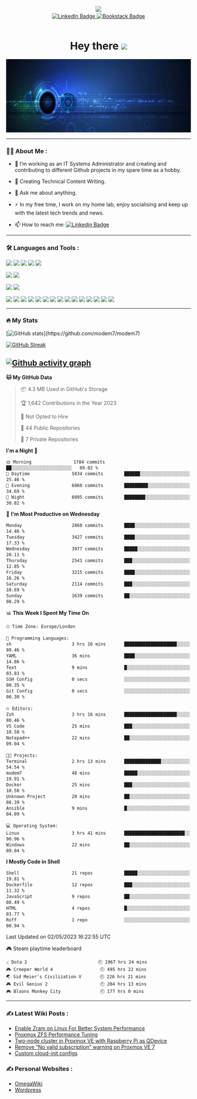 <div id="header" align="center">
  <img src="https://media.giphy.com/media/f3iwJFOVOwuy7K6FFw/giphy.gif" width="300"/>
<div id="badges">
  <a href="https://www.linkedin.com/in/alexlaneit/">
    <img src="https://img.shields.io/badge/LinkedIn-blue?style=for-the-badge&logo=linkedin&logoColor=white" alt="LinkedIn Badge"/>
  </a>
  <a href="https://modem7.com">
  <img src="https://img.shields.io/badge/Bookstack-blue?style=for-the-badge&logo=BookStack&logoColor=white" alt="Bookstack Badge"/>
  </a>
</div>
  <img src="https://komarev.com/ghpvc/?username=modem7&style=flat-square&color=blue" alt=""/>
<h1>
  Hey there
  <img src="https://media.giphy.com/media/hvRJCLFzcasrR4ia7z/giphy.gif" width="30px"/>
</h1>
</div>

<div align="center">
  <img src="https://github.com/modem7/MiscAssets/blob/master/images/ezgif-6-79e26c05da.jpg" width="800" height="200"/>
</div>

---

### :man_technologist: About Me :
- :telescope: I’m working as an IT Systems Administrator and creating and contributing to different Github projects in my spare time as a hobby.

- :seedling: Creating Technical Content Writing.

- 💬 Ask me about anything.

- :zap: In my free time, I work on my home lab, enjoy socialising and keep up with the latest tech trends and news.

- :mailbox: How to reach me: [![Linkedin Badge](https://img.shields.io/badge/-AlexLaneIT-blue?style=flat&logo=Linkedin&logoColor=white)](https://www.linkedin.com/in/alexlaneit/)

---

### :hammer_and_wrench: Languages and Tools :
![](https://img.shields.io/badge/OS-Centos-informational?style=flat&logo=centos&logoColor=white&color=981e32)
![](https://img.shields.io/badge/OS-Debian-informational?style=flat&logo=debian&logoColor=white&color=981e32)
![](https://img.shields.io/badge/OS-RHEL-informational?style=flat&logo=red-hat&logoColor=white&color=981e32)
![](https://img.shields.io/badge/OS-Ubuntu-informational?style=flat&logo=ubuntu&logoColor=white&color=981e32)
![](https://img.shields.io/badge/OS-Windows-informational?style=flat&logo=windows&logoColor=white&color=981e32)

![](https://img.shields.io/badge/Editor-Notepad++-informational?style=flat&logo=notepadplusplus&logoColor=white&color=981e32)
![](https://img.shields.io/badge/Editor-Visual_Studio_Code-informational?style=flat&logo=visual-studio-code&logoColor=white&color=981e32)


![](https://img.shields.io/badge/Shell-Bash-informational?style=flat&logo=gnu-bash&logoColor=white&color=981e32)
![](https://img.shields.io/badge/Shell-ZSH-informational?style=flat&logo=gnu-bash&logoColor=white&color=981e32)

![](https://img.shields.io/badge/Tools-3CX-informational?style=flat&logoColor=white&color=981e32)
![](https://img.shields.io/badge/Tools-Ansible-informational?style=flat&logo=ansible&logoColor=white&color=981e32)
![](https://img.shields.io/badge/Tools-Arduino-informational?style=flat&logo=arduino&logoColor=white&color=981e32)
![](https://img.shields.io/badge/Tools-Borg-informational?style=flat&logoColor=white&color=981e32)
![](https://img.shields.io/badge/Tools-Docker-informational?style=flat&logo=docker&logoColor=white&color=981e32)
![](https://img.shields.io/badge/Tools-Drone_CI-informational?style=flat&logo=drone&logoColor=white&color=981e32)
![](https://img.shields.io/badge/Tools-Git-informational?style=flat&logo=git&logoColor=white&color=981e32)
![](https://img.shields.io/badge/Tools-Github-informational?style=flat&logo=github&logoColor=white&color=981e32)
![](https://img.shields.io/badge/Tools-Gitlab-informational?style=flat&logo=gitlab&logoColor=white&color=981e32)
![](https://img.shields.io/badge/Tools-Jira-informational?style=flat&logo=jira&logoColor=white&color=981e32)
![](https://img.shields.io/badge/Tools-Kanban-informational?style=flat&logoColor=white&color=981e32)
![](https://img.shields.io/badge/Tools-Nginx-informational?style=flat&logo=nginx&logoColor=white&color=981e32)
![](https://img.shields.io/badge/Tools-Raspberry_Pi-informational?style=flat&logo=raspberry-pi&logoColor=white&color=981e32)
![](https://img.shields.io/badge/Tools-Snyk-informational?style=flat&logo=snyk&logoColor=white&color=981e32)
![](https://img.shields.io/badge/Tools-Traefik-informational?style=flat&logo=traefikmesh&logoColor=white&color=981e32)

---

### :fire: My Stats
[![GitHub stats](https://github-readme-stats.vercel.app/api?username=modem7&show_icons=true&theme=codeSTACKr&count_private=true")](https://github.com/modem7/modem7)

[![GitHub Streak](https://streak-stats.demolab.com?user=modem7&theme=elegant&hide_border=true&date_format=j%20M%5B%20Y%5D&background=DD272700)](https://git.io/streak-stats)

[![Github activity graph](https://github-readme-activity-graph.cyclic.app/graph?username=modem7&theme=elegant&custom_title=Contribution%20Graph&hide_border=true&bg_color=%20)](https://github.com/modem7/modem7)
---

<!--START_SECTION:waka-->
**🐱 My GitHub Data** 

> 📦 4.3 MB Used in GitHub's Storage 
 > 
> 🏆 1,642 Contributions in the Year 2023
 > 
> 🚫 Not Opted to Hire
 > 
> 📜 44 Public Repositories 
 > 
> 🔑 7 Private Repositories 
 > 
**I'm a Night 🦉** 

```text
🌞 Morning                1784 commits        ██░░░░░░░░░░░░░░░░░░░░░░░   09.02 % 
🌆 Daytime                5034 commits        ██████░░░░░░░░░░░░░░░░░░░   25.46 % 
🌃 Evening                6860 commits        █████████░░░░░░░░░░░░░░░░   34.69 % 
🌙 Night                  6095 commits        ████████░░░░░░░░░░░░░░░░░   30.82 % 
```
📅 **I'm Most Productive on Wednesday** 

```text
Monday                   2860 commits        ████░░░░░░░░░░░░░░░░░░░░░   14.46 % 
Tuesday                  3427 commits        ████░░░░░░░░░░░░░░░░░░░░░   17.33 % 
Wednesday                3977 commits        █████░░░░░░░░░░░░░░░░░░░░   20.11 % 
Thursday                 2541 commits        ███░░░░░░░░░░░░░░░░░░░░░░   12.85 % 
Friday                   3215 commits        ████░░░░░░░░░░░░░░░░░░░░░   16.26 % 
Saturday                 2114 commits        ███░░░░░░░░░░░░░░░░░░░░░░   10.69 % 
Sunday                   1639 commits        ██░░░░░░░░░░░░░░░░░░░░░░░   08.29 % 
```


📊 **This Week I Spent My Time On** 

```text
🕑︎ Time Zone: Europe/London

💬 Programming Languages: 
sh                       3 hrs 16 mins       ████████████████████░░░░░   80.46 % 
YAML                     36 mins             ████░░░░░░░░░░░░░░░░░░░░░   14.86 % 
Text                     9 mins              █░░░░░░░░░░░░░░░░░░░░░░░░   03.83 % 
SSH Config               0 secs              ░░░░░░░░░░░░░░░░░░░░░░░░░   00.35 % 
Git Config               0 secs              ░░░░░░░░░░░░░░░░░░░░░░░░░   00.30 % 

🔥 Editors: 
Zsh                      3 hrs 16 mins       ████████████████████░░░░░   80.46 % 
VS Code                  25 mins             ███░░░░░░░░░░░░░░░░░░░░░░   10.50 % 
Notepad++                22 mins             ██░░░░░░░░░░░░░░░░░░░░░░░   09.04 % 

🐱‍💻 Projects: 
Terminal                 2 hrs 13 mins       ██████████████░░░░░░░░░░░   54.54 % 
modem7                   48 mins             █████░░░░░░░░░░░░░░░░░░░░   19.91 % 
Docker                   25 mins             ███░░░░░░░░░░░░░░░░░░░░░░   10.50 % 
Unknown Project          20 mins             ██░░░░░░░░░░░░░░░░░░░░░░░   08.39 % 
Ansible                  9 mins              █░░░░░░░░░░░░░░░░░░░░░░░░   04.09 % 

💻 Operating System: 
Linux                    3 hrs 41 mins       ███████████████████████░░   90.96 % 
Windows                  22 mins             ██░░░░░░░░░░░░░░░░░░░░░░░   09.04 % 
```

**I Mostly Code in Shell** 

```text
Shell                    21 repos            █████░░░░░░░░░░░░░░░░░░░░   19.81 % 
Dockerfile               12 repos            ███░░░░░░░░░░░░░░░░░░░░░░   11.32 % 
JavaScript               9 repos             ██░░░░░░░░░░░░░░░░░░░░░░░   08.49 % 
HTML                     4 repos             █░░░░░░░░░░░░░░░░░░░░░░░░   03.77 % 
Roff                     1 repo              ░░░░░░░░░░░░░░░░░░░░░░░░░   00.94 % 
```




 Last Updated on 02/05/2023 16:22:55 UTC
<!--END_SECTION:waka-->

<!-- steam-box start -->
🎮 Steam playtime leaderboard
```text
⚔️ Dota 2                           🕘 1967 hrs 24 mins
🎮 Creeper World 4                  🕘 495 hrs 22 mins
🌏 Sid Meier's Civilization V       🕘 226 hrs 21 mins
🎮 Evil Genius 2                    🕘 204 hrs 13 mins
🎮 Bloons Monkey City               🕘 177 hrs 0 mins
```
<!-- Powered by https://github.com/YouEclipse/steam-box . -->
<!-- steam-box end -->

---

### :writing_hand: Latest Wiki Posts :
<!-- BLOG-POST-LIST:START -->
- [Enable Zram on Linux For Better System Performance](https://www.modem7.com/books/general-linux-administration/page/enable-zram-on-linux-for-better-system-performance)
- [Proxmox ZFS Performance Tuning](https://www.modem7.com/books/proxmox-setup/page/proxmox-zfs-performance-tuning)
- [Two-node cluster in Proxmox VE with Raspberry Pi as QDevice](https://www.modem7.com/books/proxmox-setup/page/two-node-cluster-in-proxmox-ve-with-raspberry-pi-as-qdevice)
- [Remove “No valid subscription” warning on Proxmox VE 7](https://www.modem7.com/books/proxmox-setup/page/remove-no-valid-subscription-warning-on-proxmox-ve-7)
- [Custom cloud-init configs](https://www.modem7.com/books/scripts/page/custom-cloud-init-configs)
<!-- BLOG-POST-LIST:END -->

### :writing_hand: Personal Websites :
- [OmegaWiki](https://modem7.com)
- [Wordpress](https://modem7.wordpress.com)
